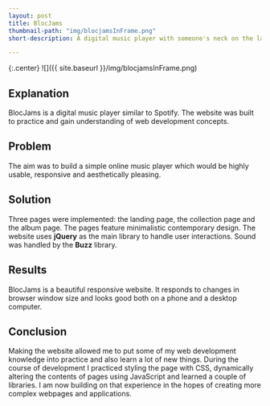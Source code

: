 ```yaml
---
layout: post
title: BlocJams
thumbnail-path: "img/blocjamsInFrame.png"
short-description: A digital music player with someone's neck on the landing page.

---
```


{:.center}
![]({{ site.baseurl }}/img/blocjamsInFrame.png)

## Explanation

BlocJams is a digital music player similar to Spotify. The website was built to practice and gain understanding of web development concepts. 

## Problem

The aim was to build a simple online music player which would be highly usable, responsive and aesthetically pleasing.

## Solution

Three pages were implemented: the landing page, the collection page and the album page. The pages feature minimalistic contemporary design. The website uses **jQuery** as the main library to handle user interactions. Sound was handled by the **Buzz** library.

## Results

BlocJams is a beautiful responsive website. It responds to changes in browser window size and looks good both on a phone and a desktop computer. 

## Conclusion

Making the website allowed me to put some of my web development knowledge into practice and also learn a lot of new things. During the course of development I practiced styling the page with CSS, dynamically altering the contents of pages using JavaScript and learned a couple of libraries. I am now building on that experience in the hopes of creating more complex webpages and applications.
